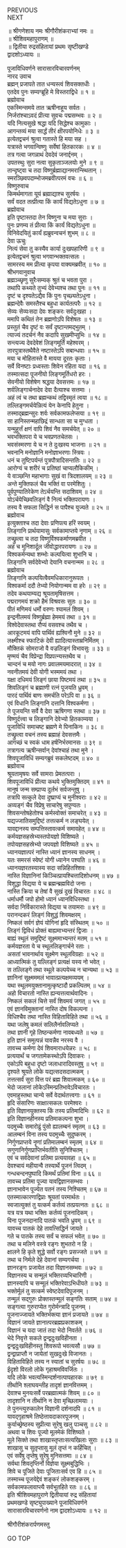 PREVIOUS  
NEXT  
  
॥ श्रीगणेशाय नमः श्रीगौरीशंकराभ्यां नमः ॥  
॥ श्रीशिवमहापुराणम् ॥  
॥ द्वितीया रुद्रसंहितायां प्रथमः सृष्टीखण्डे  
द्वादशोऽध्यायः ॥  
  
पूजाविधिवर्णने सारासारविचारवर्णनम्  
नारद उवाच  
ब्रह्मन् प्रजापते तात धन्यस्त्वं शिवसक्तधीः ।  
एतदेव पुनः सम्यग्ब्रूहि मे विस्तराद्विधे ॥ १ ॥  
ब्रह्मोवाच  
एकस्मिन्समये तात ऋषीनाहूय सर्वतः ।  
निर्जरांश्चाऽवदं प्रीत्या सुवचः पद्मसम्भवः ॥ २ ॥  
यदि नित्यसुखे श्रद्धा यदि सिद्धेश्च कामुकाः ।  
आगन्तव्यं मया सार्द्धं तीरं क्षीरपयोनिधेः ॥ ३ ॥  
इत्येतद्वचनं श्रुत्वा गतास्ते हि मया सह ।  
यत्रास्ते भगवान्विष्णुः सर्वेषां हितकारकः ॥ ४ ॥  
तत्र गत्वा जगन्नाथं देवदेवं जनार्द्दनम् ।  
उपतस्थुः सुरा नत्वा सुकृताञ्जलयोः मुने ॥ ९ ॥  
तान्दृष्ट्वा च तदा विष्णुर्ब्रह्माद्यानमरान्स्थितान् ।  
स्मरञ्छिवपदाम्भोजमब्रवीत्परमं वचः ॥ ६ ॥  
विष्णुरुवाच  
किमर्थमागता यूयं ब्रह्माद्याश्च सुरर्षयः ।  
सर्वं वदत तत्प्रीत्या किं कार्यं विद्यतेऽधुना ॥ ७ ॥  
ब्रह्मोवाच  
इति पृष्टास्तदा तेन विष्णुना च मया सुराः ।  
पुनः प्रणम्य तं प्रीत्या किं कार्यं विद्यतेऽधुना ॥  
विनिवेदयितुं कार्यं ह्यब्रुवन्वचनं शुभम् ॥ ८ ॥  
देवा ऊचुः  
नित्यं सेवा तु कस्यैव कार्या दुःखपहारिणी ॥ ९ ॥  
इत्येतद्वचनं श्रुत्वा भगवान्भक्तवत्सलः ।  
सामरस्य मम प्रीत्या कृपया वाक्यमब्रवीत् ॥ १० ॥  
श्रीभगवानुवाच  
ब्रह्मञ्च्छृणु सुरैःसम्यक् श्रुतं च भवता पुरा ।  
तथापि कथ्यते तुभ्यं देवेभ्यश्च तथा पुनः ॥ ११ ॥  
दृष्टं च दृश्यतेऽद्यैव किं पुनः पृच्छ्यतेऽधुना ।  
ब्रह्मन्देवैः समस्तैश्च बहुधा कार्यतत्परैः ॥ १२ ॥  
सेव्यः सेव्यःसदा देवः शङ्‌करः सर्वदुःखहा ।  
ममापि कथितं तेन ब्रह्मणोऽपि विशेषतः ॥ १३ ॥  
प्रस्तुतं चैव दृष्टं वः सर्वं दृष्टान्तमद्‌भुतम् ।  
त्याज्यं तदर्चनं नैव कदापि सुखमीप्सुभिः ॥ १४ ॥  
सन्त्यज्य देवदेवेशं लिङ्‌गमूर्तिं महेश्वरम् ।  
तारपुत्रास्तथैवैते नष्टास्तेऽपि सबान्धवाः ॥ १५ ॥  
मया च मोहितास्ते वै मायया दूरतः कृताः ।  
सर्वे विनष्टाः प्रध्वस्ताः शिवेन रहिता यदा ॥ १६ ॥  
तस्मात्सदा पूजनीयो लिङ्‌गमूर्तिधरो हरः ।  
सेवनीयो विशेषेण श्रद्धया देवसत्तमः ॥ १७ ॥  
शर्वलिङ्‌गार्चनादेव देवा दैत्याश्च सत्तमाः ।  
अहं त्वं च तथा ब्रह्मन्कथं तद्विस्मृतं त्वया ॥ १८ ॥  
तल्लिङ्‌गमर्चयेन्नित्यं येन केनापि हेतुना ।  
तस्माद्‌ब्रह्मन्सुरः शर्वः सर्वकामफलेप्सया ॥ १९ ॥  
सा हानिस्तन्महाछिद्रं सान्धता सा च मुग्धता ।  
यन्मुहूर्त्तं क्षणं वापि शिवं नैव समर्चयेत् ॥ २० ॥  
भवभक्तिपरा ये च भवप्रणतचेतसः ।  
भवसंस्मरणा ये च न ते दुःखस्य भाजनाः ॥ २१ ॥  
भवनानि मनोज्ञानि मनोज्ञाभरणाः स्त्रियः ।  
धनं च तुष्टिपर्यन्तं पुत्रपौत्रादिसन्ततिः ॥ २२ ॥  
आरोग्यं च शरीरं च प्रतिष्ठां चाप्यलौकिकीम् ।  
ये वाञ्छन्ति महाभागाः सुखं वा त्रिदशालयम् ॥ २३ ॥  
अन्ते मुक्तिफलं चैव भक्तिं वा परमेशितुः ।  
पूर्वपुण्यातिरेकेण तेऽर्चयन्ति सदाशिवम् ॥ २४ ॥  
योऽर्चयेच्छिवलिङ्‌गं वै नित्यं भक्तिपरायणः ।  
तस्य वै सफला सिद्धिर्न स पापैश्च युज्यते ॥ २५ ॥  
ब्रह्मोवाच  
इत्युक्ताश्च तदा देवाः प्रणिपत्य हरिं स्वयम् ।  
लिङ्‌गानि प्रार्थयामासुः सर्वकामाप्तये नृणाम् ॥ २६ ॥  
तच्छ्रुत्वा च तदा विष्णुर्विश्वकर्माणमब्रवीत ।  
अहं च मुनिशार्दूल जीवोद्धारपरायणः ॥ २७ ॥  
विश्वकर्मन्यथा शम्भोः कल्पयित्वा शुभानि च ।  
लिङ्‌गानि सर्वदेवेभ्यो देयानि वचनान्मम ॥ २८ ॥  
ब्रह्मोवाच  
लिङ्‌गानि कल्पयित्वैवमधिकारानुरूपतः ।  
विश्वकर्मा ददौ तेभ्यो नियोगान्मम वा हरेः ॥ २९ ॥  
तदेव कथयाम्यद्य श्रूयतामृषिसत्तम ।  
पद्मरागमयं शक्रो हैमं विश्रवसः सुतः ॥ ३० ॥  
पीतं मणिमयं धर्मो वरुणः श्यामलं शिवम् ।  
इन्द्रनीलमयं विष्णुर्ब्रह्मा हेममयं तथा ॥ ३१ ॥  
विश्वेदेवास्तथा रौप्यं वसवश्च तथैव च ।  
आरकूटमयं वापि पार्थिवं ह्यश्विनौ मुने ॥ ३२ ॥  
लक्ष्मीश्च स्फाटिकं देवी ह्यादित्यास्ताम्रनिर्मितम् ।  
मौक्तिकं सोमराजो वै वज्रलिङ्‌गं विभावसुः ॥ ३३ ॥  
मृण्मयं चैव विप्रेन्द्रा विप्रपत्न्यस्तथैव च ।  
चान्दनं च मयो नागः प्रवालमयमादरात् ॥ ३४ ॥  
नवनीतमयं देवी योगी भस्ममयं तथा ।  
यक्षा दधिमयं लिङ्‌गं छाया पिष्टमयं तथा ॥ ३५ ॥  
शिवलिङ्‌गं च ब्रह्माणी रत्नं पूजयति ध्रुवम् ।  
पारदं पार्थिवं बाणः समर्चति परेऽपि वा ॥ ३६ ॥  
एवं विधानि लिङ्‌गानि दत्तानि विश्वकर्मणा ।  
ते पूजयन्ति सर्वे वै देवा ऋषिगणा स्तथा ॥ ३७ ॥  
विष्णुर्दत्त्वा च लिङ्‌गानि देवेभ्यो हितकाम्यया ।  
पूजाविधिं समाचष्ट ब्रह्मणे मे पिनाकिनः ॥ ३८ ॥  
तच्छ्रुत्वा वचनं तस्य ब्रह्माहं देवसत्तमैः ।  
आगच्छं च स्वकं धाम हर्षनिर्भरमानसः ॥ ३९ ॥  
तत्रागत्य ऋषीन्सर्वान् देवांश्चाहं तथा मुने ।  
शिवपूजाविधिं सम्यगब्रुवं सकलेष्टदम् ॥ ४० ॥  
ब्रह्मोवाच  
श्रूयतामृषयः सर्वे सामराः प्रेमतत्पराः ।  
शिवपूजाविधिं प्रीत्या कथये भुक्तिमुक्तिदम् ॥ ४१ ॥  
मानुषं जन्म सम्प्राप्य दुर्लभं सर्वजन्तुषु ।  
तत्रापि सत्कुले देवा दुष्प्राप्यं च मुनीश्वराः ॥ ४२ ॥  
अव्यङ्‌गं चैव विप्रेषु साचारेषु सपुण्यतः ।  
शिवसन्तोषहेतोश्च कर्मस्वोक्तं समाचरेत् ॥ ४३ ॥  
यद्यज्जातिसमुद्दिष्टं तत्तत्कर्म न लङ्‌घयेत् ।  
यावद्दानस्य सम्पत्तिस्तावत्कर्म समावहेत् ॥ ४४ ॥  
कर्मयज्ञसहस्रेभ्यस्तपोयज्ञो विशिष्यते ।  
तपोयज्ञसहस्रेभ्यो जपयज्ञो विशिष्यते ॥ ४५ ॥  
ध्यानयज्ञात्परं नास्ति ध्यानं ज्ञानस्य साधनम् ।  
यतः समरसं स्वेष्टं योगी ध्यानेन पश्यति ॥ ४६ ॥  
ध्यानयज्ञरतस्यास्य सदा सन्निहितश्शिवः ।  
नास्ति विज्ञानिनां किञ्चित्प्रायश्चित्तादिशोधनम् ॥ ४७ ॥  
विशुद्धा विद्यया ये च ब्रह्मन्ब्रह्मविदो जनाः ।  
नास्ति क्रिया च तेषां वै सुखं दुखं विचारतः ॥ ४८ ॥  
धर्माधर्मौ जपो होमो ध्यानं ध्यानविधिस्तथा ।  
सर्वदा निर्विकारास्ते विद्यया च तयामराः ॥ ४९ ॥  
परानन्दकरं लिङ्‌गं विशुद्धं शिवमक्षरम् ।  
निष्कलं सर्वगं ज्ञेयं योगिनां हृदि संस्थितम् ॥ ५० ॥  
लिङ्‌गं द्विविधं प्रोक्तं बाह्यमाभ्यन्तरं द्विजाः ।  
बाह्यं स्थूलं समुद्दिष्टं सूक्ष्ममाभ्यन्तरं मतम् ॥ ५१ ॥  
कर्मयज्ञरता ये च स्थूललिङ्‌गार्चने रताः ।  
असतां भावनार्थाय सूक्ष्मेण स्थूलविग्रहाः ॥ ५२ ॥  
आध्यात्मिकं तु यल्लिङ्‌गं प्रत्यक्षं यस्य नो भवेत् ।  
स तल्लिङ्‌गे तथा स्थूले कल्पयेच्च न चान्यथा ॥ ५३ ॥  
ज्ञानिनां सूक्ष्मममलं भावात्प्रत्यक्षमव्ययम् ।  
यथा स्थूलमयुक्तानामुत्कृष्टादौ प्रकल्पितम् ॥ ५४ ॥  
अहो विचारतो नास्ति ह्यन्यत्तत्वार्थवादिनः ।  
निष्कलं सकलं चित्ते सर्वं शिवमयं जगत् ॥ ५५ ॥  
एवं ज्ञानविमुक्तानां नास्ति दोष विकल्पना ।  
विधिश्चैव तथा नास्ति विहिताविहिते तथा ॥ ५६ ॥  
यथा जलेषु कमलं सलिलैर्नावलिप्यते ।  
तथा ज्ञानी गृहे तिष्ठन्कर्मणा नावबध्यते ॥ ५७ ॥  
इति ज्ञानं समुत्पन्नं यावन्नैव नरस्य वै ।  
तावच्च कर्मणा देवं शिवमाराधयेन्नरः ॥ ५८ ॥  
प्रत्ययार्थं च जगतामेकस्थोऽपि दिवाकरः ।  
एकोऽपि बहुधा दृष्टो जलाधारादिवस्तुषु ॥ ५९ ॥  
दृश्यते श्रूयते लोके यद्यत्सदसदात्मकम् ।  
तत्तत्सर्वं सुरा वित्त परं ब्रह्म शिवात्मकम् ॥ ६० ॥  
भेदो जलानां लोकेऽस्मिन्प्रतिभावेऽविचारतः ।  
एवमाहुस्तथा चान्ये सर्वे वेदार्थतत्त्वगाः ॥ ६१ ॥  
हृदि संसारिणः साक्षात्सकलः परमेश्वरः ।  
इति विज्ञानयुक्तस्य किं तस्य प्रतिमादिभिः ॥ ६२ ॥  
इति विज्ञानहीनस्य प्रतिमाकल्पना शुभा ।  
पदमुच्चैः समारोढुं पुंसो ह्यालम्बनं स्मृतम् ॥ ६३ ॥  
आलम्बनं विना तस्य पदमुच्चैः सुदुष्करम् ।  
निर्गुणप्राप्तये नॄणां प्रतिमालम्बनं स्मृतम् ॥ ६४ ॥  
सगुणानिर्गुणप्राप्तिर्भवतीति सुनिश्चितम् ।  
एवं च सर्वदेवानां प्रतिमा प्रत्ययावहा ॥ ६५ ॥  
देवश्चायं महीयान्वै तस्यार्थे पूजनं त्विदम् ।  
गन्धचन्दनपुष्पादि किमर्थं प्रतिमां विना ॥ ६६ ॥  
तावच्च प्रतिमा पूज्या यावद्विज्ञानसम्भवः ।  
ज्ञानाभावेन पूज्येत पतनं तस्य निश्चितम् ॥ ६७ ॥  
एतस्मात्कारणाद्विप्राः श्रूयतां परमार्थतः ।  
स्वजात्युक्तं तु यत्कर्म कर्तव्यं तत्प्रयत्नतः ॥ ६८ ॥  
यत्र यत्र यथा भक्तिः कर्तव्यं पूजनादिकम् ।  
विना पूजनदानादि पातकं भवति ध्रुवम् ॥ ६९ ॥  
यावच्च पातकं देहे तावत्सिद्धिर्न जायते ।  
गते च पातके तस्य सर्वं च सफलं भवेत् ॥ ७० ॥  
तथा च मलिने वस्त्रे रङ्‌गः शुभतरो न हि ।  
क्षालने हि कृते शुद्धे सर्वो रङ्‌गः प्रसज्जते ॥ ७१ ॥  
तथा च निर्मले देहे देवानां सम्यगर्चया ।  
ज्ञानरङ्‌गः प्रजायेत तदा विज्ञानसम्भवः ॥ ७२ ॥  
विज्ञानस्य च सन्मूलं भक्तिरव्यभिचारिणी ।  
ज्ञानस्यापि च सन्मूलं भक्तिरेवाऽभिधीयते ॥ ७३ ॥  
भक्तेर्मूलं तु सत्कर्म स्वेष्टदेवादिपूजनम् ।  
तन्मूलं सद्‌गुरुः प्रोक्तस्तन्मूलं सङ्‌गतिः सताम् ॥ ७४ ॥  
सङ्‌गत्या गुरुराप्येत गुरोर्मन्त्रादि पूजनम् ।  
पूजनाज्जायते भक्तिर्भक्त्या ज्ञानं प्रजायते ॥ ७४ ॥  
विज्ञानं जायते ज्ञानात्परब्रह्मप्रकाशकम् ।  
विज्ञानं च यदा जातं तदा भेदो निवर्तते ॥ ७६ ॥  
भेदे निवृत्ते सकले द्वन्द्वदुःखविहीनता ।  
द्वन्द्वदुःखविहीनस्तु शिवरूपो भवत्यसौ ॥ ७७ ॥  
द्वन्द्वाप्राप्तौ न जायेतां सुखदुःखे विजानतः ।  
विहिताविहिते तस्य न स्यातां च सुरर्षयः ॥ ७८ ॥  
ईदृशो विरलो लोके गृहाश्रमविवर्जितः ।  
यदि लोके भवत्यस्मिन्दर्शनात्पापहारकः ॥ ७९ ॥  
तीर्थानि श्लाघयन्तीह तादृशं ज्ञानवित्तमम् ।  
देवाश्च मुनयःसर्वे परब्रह्मात्मकं शिवम् ॥ ८० ॥  
तादृशानि न तीर्थानि न देवा मृच्छिलामयाः ।  
ते पुनन्त्युरुकालेन विज्ञानी दर्शनादपि ॥ ८१ ॥  
यावद्‌गृहाश्रमे तिष्ठेत्तावदाकारपूजनम् ।  
कुर्याच्छ्रेष्ठस्य सुप्रीत्या सुरेषु खलु पञ्चसु ॥ ८२ ॥  
अथवा च शिवः पूज्यो मूलमेकं विशिष्यते ।  
मूले सिक्ते तथा शाखास्तृप्ताःसत्यखिलाः सुराः ॥ ८३ ॥  
शाखासु च सुतृप्तासु मूलं तृप्तं न कर्हिचित् ।  
एवं सर्वेषु तृप्तेषु सुरेषु मुनिसत्तमाः ॥ ८४ ॥  
सर्वथा शिवतृप्तिर्नो विज्ञेया सूक्ष्मबुद्धिभिः ।  
शिवे च पूजिते देवाः पूजिताःसर्व एव हि ॥ ८५ ॥  
तस्माच्च पूजयेद्देवं शङ्‌करं लोकशङ्‌करम् ।  
सर्वकामफलावाप्त्यै सर्वभूतहिते रतः ॥ ८६ ॥  
इति श्रीशिवमहापुराणे द्वितीयायां रुद्र संहितायां  
प्रथमखण्डे सृष्ट्युपाख्याने पूजाविधिवर्णने  
सारासारविचारवर्णनो नाम द्वादशोऽध्यायः ॥ १२ ॥  
  
  
श्रीगौरीशंकरार्पणमस्तु  
  
GO TOP
